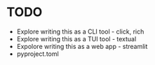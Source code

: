 # TODO

- Explore writing this as a CLI tool - click, rich
- Explore writing this as a TUI tool - textual
- Expolore writing this as a web app - streamlit
- pyproject.toml
